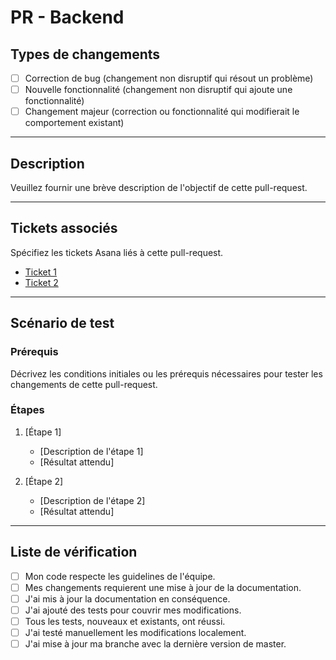 # PR - Backend

## Types de changements
<!--- Quels types de changements votre code introduit-il ? Cochez les cases qui s'appliquent : -->
- [ ] Correction de bug (changement non disruptif qui résout un problème)
- [ ] Nouvelle fonctionnalité (changement non disruptif qui ajoute une fonctionnalité)
- [ ] Changement majeur (correction ou fonctionnalité qui modifierait le comportement existant)

--- 
## Description
Veuillez fournir une brève description de l'objectif de cette pull-request.

--- 

## Tickets associés
Spécifiez les tickets Asana liés à cette pull-request.

- [Ticket 1](https://app.asana.com/0/123/456)
- [Ticket 2](https://app.asana.com/0/123/456)

--- 

## Scénario de test

### Prérequis
Décrivez les conditions initiales ou les prérequis nécessaires pour tester les changements de cette pull-request.

### Étapes
1. [Étape 1]
    - [Description de l'étape 1]
    - [Résultat attendu]

2. [Étape 2]
    - [Description de l'étape 2]
    - [Résultat attendu]

---

## Liste de vérification
- [ ] Mon code respecte les guidelines de l'équipe.
- [ ] Mes changements requierent une mise à jour de la documentation.
- [ ] J'ai mis à jour la documentation en conséquence.
- [ ] J'ai ajouté des tests pour couvrir mes modifications.
- [ ] Tous les tests, nouveaux et existants, ont réussi.
- [ ] J'ai testé manuellement les modifications localement.
- [ ] J'ai mise à jour ma branche avec la dernière version de master.
